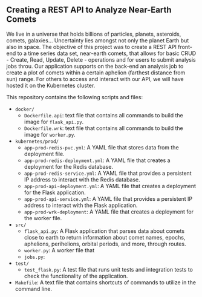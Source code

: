 ## Creating a REST API to Analyze Near-Earth Comets
We live in a universe that holds billions of particles, planets, asteroids, comets, galaxies… Uncertainty lies amongst not only the planet Earth but also in space. The objective of this project was to create a REST API front-end to a time series data set, near-earth comets, that allows for basic CRUD - Create, Read, Update, Delete - operations and for users to submit analysis jobs throu. Our application supports on the back-end an analysis job to create a plot of comets within a certain aphelion (farthest distance from sun) range. For others to access and interact with our API, we will have hosted it on the Kubernetes cluster. 

This repository contains the following scripts and files:

- `docker/`
  * `Dockerfile.api`: text file that contains all commands to build the image for `flask_api.py`.
  * `Dockerfile.wrk`: text file that contains all commands to build the image for `worker.py`.
- `kubernetes/prod/`
  * `app-prod-redis-pvc.yml`: A YAML file that stores data from the deployment file.
  * `app-prod-redis-deployment.yml`: A YAML file that creates a deployment for the Redis database.
  * `app-prod-redis-service.yml`: A YAML file that provides a persistent IP address to interact with the Redis database.
  * `app-prod-api-deployment.yml`: A YAML file that creates a deployment for the Flask application.
  * `app-prod-api-service.yml`: A YAML file that provides a persistent IP address to interact with the Flask application.
  * `app-prod-wrk-deployment`: A YAML file that creates a deployment for the worker file.
- `src/`
  * `flask_api.py`: A Flask application that parses data about comets close to earth to return information about comet names, epochs, aphelions, perihelions, orbital periods, and more, through routes.
  * `worker.py`: A worker file that 
  * `jobs.py`: 
- `test/`
  * `test_flask.py`: A test file that runs unit tests and integration tests to check the functionality of the application.
- `Makefile`: A text file that contains shortcuts of commands to utilize in the command line.

